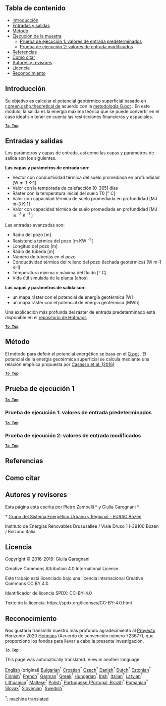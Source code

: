 <h2> Tabla de contenido </h2><ul><li> <a href="#introduction">Introducción</a> </li><li> <a href="#inputs-and-outputs">Entradas y salidas</a> </li><li> <a href="#method">Método</a> </li><li> <a href="#sample-run">Ejecución de la muestra</a> <ul><li> <a href="#test-run-1-default-input-values">Prueba de ejecución 1: valores de entrada predeterminados</a> </li><li> <a href="#test-run-2-modified-input-values">Prueba de ejecución 2: valores de entrada modificados</a> </li></ul></li><li> <a href="#references">Referencias</a> </li><li> <a href="#how-to-cite">Como citar</a> </li><li> <a href="#authors-and-reviewers">Autores y revisores</a> </li><li> <a href="#license">Licencia</a> </li><li> <a href="#acknowledgement">Reconocimiento</a> </li></ul><h2> Introducción </h2><p> Su objetivo es calcular el potencial geotérmico superficial basado en <a href="https://grass.osgeo.org/grass76/manuals/addons/r.green.gshp.theoretical.html">r.green.gshp.theoretical de</a> acuerdo con la <a href="https://www.sciencedirect.com/science/article/pii/S0360544216303358">metodología G.pot</a> . En este módulo, la salida es la energía máxima teórica que se puede convertir en el caso ideal sin tener en cuenta las restricciones financieras y espaciales. </p><p><ins> <code><strong><a href="#table-of-contents">To Top</a></strong></code> </ins> </p><h2> Entradas y salidas </h2><p> Los parámetros y capas de entrada, así como las capas y parámetros de salida son los siguientes. </p><p> <strong>Las capas y parámetros de entrada son:</strong> </p><ul><li> Vector con conductividad térmica del suelo promediada en profundidad [W m-1 K-1] </li><li> Valor con la temporada de calefacción [0-365] días </li><li> Ráster con la temperatura inicial del suelo T0 [° C] </li><li> Valor con capacidad térmica de suelo promediada en profundidad [MJ m-3 K-1] </li><li> Valor con capacidad térmica de suelo promediada en profundidad [MJ m <sup>-3</sup> K <sup>-1</sup> ] </li></ul><p> Las entradas avanzadas son: </p><ul><li> Radio del pozo [m] </li><li> Resistencia térmica del pozo [m KW <sup>-1</sup> ] </li><li> Longitud del pozo [m] </li><li> Radio de tubería [m] </li><li> Número de tuberías en el pozo </li><li> Conductividad térmica del relleno del pozo (lechada geotérmica) [W m-1 K-1] </li><li> Temperatura mínima o máxima del fluido [° C] </li><li> Vida útil simulada de la planta [años] </li></ul><p> <strong>Las capas y parámetros de salida son:</strong> </p><ul><li> un mapa ráster con el potencial de energía geotérmica [W] </li><li> un mapa ráster con el potencial de energía geotérmica [MWh] </li></ul><p> Una explicación más profunda del ráster de entrada predeterminado está disponible en el <a href="https://gitlab.com/hotmaps/potential/potential_geothermal_raster">repositorio de Hotmaps</a> </p><p><ins> <code><strong><a href="#table-of-contents">To Top</a></strong></code> </ins> </p><h2> Método </h2><p> El método para definir el potencial energético se basa en el <a href="https://www.sciencedirect.com/science/article/pii/S0360544216303358">G.pot</a> . El potencial de la energía geotérmica superficial se calcula mediante una relación empírica propuesta por <a href="https://www.sciencedirect.com/science/article/pii/S0360544216303358">Casasso et al. (2016)</a> </p><p><ins> <code><strong><a href="#table-of-contents">To Top</a></strong></code> </ins> </p><h2> Prueba de ejecución 1 </h2><p><ins> <code><strong><a href="#table-of-contents">To Top</a></strong></code> </ins> </p><h3> Prueba de ejecución 1: valores de entrada predeterminados </h3><p><ins> <code><strong><a href="#table-of-contents">To Top</a></strong></code> </ins> </p><h3> Prueba de ejecución 2: valores de entrada modificados </h3><p><ins> <code><strong><a href="#table-of-contents">To Top</a></strong></code> </ins> </p><h2> Referencias </h2><h2> Como citar </h2><h2> Autores y revisores </h2><p> Esta página está escrita por Pietro Zambelli * y Giulia Garegnani *. </p><p> * <a href="http://www.eurac.edu/en/research/technologies/renewableenergy/researchfields/Pages/Energy-strategies-and-planning.aspx">Grupo del Sistema Energético Urbano y Regional - EURAC Bozen</a> </p><p> Instituto de Energías Renovables Drususallee / Viale Druso 1 I-39100 Bozen / Bolzano Italia </p><h2> Licencia </h2><p> Copyright © 2016-2019: Giulia Garegnani </p><p> Creative Commons Attribution 4.0 International License </p><p> Este trabajo está licenciado bajo una licencia internacional Creative Commons CC BY 4.0. </p><p> Identificador de licencia SPDX: CC-BY-4.0 </p><p> Texto de la licencia: https://spdx.org/licenses/CC-BY-4.0.html </p><h2> Reconocimiento </h2><p> Nos gustaría transmitir nuestro más profundo agradecimiento al <a href="https://www.hotmaps-project.eu">Proyecto</a> Horizonte 2020 <a href="https://www.hotmaps-project.eu">Hotmaps</a> (Acuerdo de subvención número 723677), que proporcionó los fondos para llevar a cabo la presente investigación. </p><p><ins> <code><strong><a href="#table-of-contents">To Top</a></strong></code> </ins> </p>

This page was automatically translated. View in another language:

[English](en-CM-Shallow-geothermal-potential) (original) [Bulgarian](bg-CM-Shallow-geothermal-potential)<sup>\*</sup> [Croatian](hr-CM-Shallow-geothermal-potential)<sup>\*</sup> [Czech](cs-CM-Shallow-geothermal-potential)<sup>\*</sup> [Danish](da-CM-Shallow-geothermal-potential)<sup>\*</sup> [Dutch](nl-CM-Shallow-geothermal-potential)<sup>\*</sup> [Estonian](et-CM-Shallow-geothermal-potential)<sup>\*</sup> [Finnish](fi-CM-Shallow-geothermal-potential)<sup>\*</sup> [French](fr-CM-Shallow-geothermal-potential)<sup>\*</sup> [German](de-CM-Shallow-geothermal-potential)<sup>\*</sup> [Greek](el-CM-Shallow-geothermal-potential)<sup>\*</sup> [Hungarian](hu-CM-Shallow-geothermal-potential)<sup>\*</sup> [Irish](ga-CM-Shallow-geothermal-potential)<sup>\*</sup> [Italian](it-CM-Shallow-geothermal-potential)<sup>\*</sup> [Latvian](lv-CM-Shallow-geothermal-potential)<sup>\*</sup> [Lithuanian](lt-CM-Shallow-geothermal-potential)<sup>\*</sup> [Maltese](mt-CM-Shallow-geothermal-potential)<sup>\*</sup> [Polish](pl-CM-Shallow-geothermal-potential)<sup>\*</sup> [Portuguese (Portugal, Brazil)](pt-CM-Shallow-geothermal-potential)<sup>\*</sup> [Romanian](ro-CM-Shallow-geothermal-potential)<sup>\*</sup> [Slovak](sk-CM-Shallow-geothermal-potential)<sup>\*</sup> [Slovenian](sl-CM-Shallow-geothermal-potential)<sup>\*</sup>  [Swedish](sv-CM-Shallow-geothermal-potential)<sup>\*</sup> 

<sup>\*</sup>: machine translated
